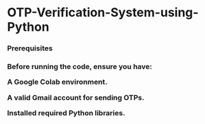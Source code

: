 # OTP-Verification-System-using-Python

<h3>Prerequisites<h3/>

Before running the code, ensure you have:

A Google Colab environment.

A valid Gmail account for sending OTPs.

Installed required Python libraries.
